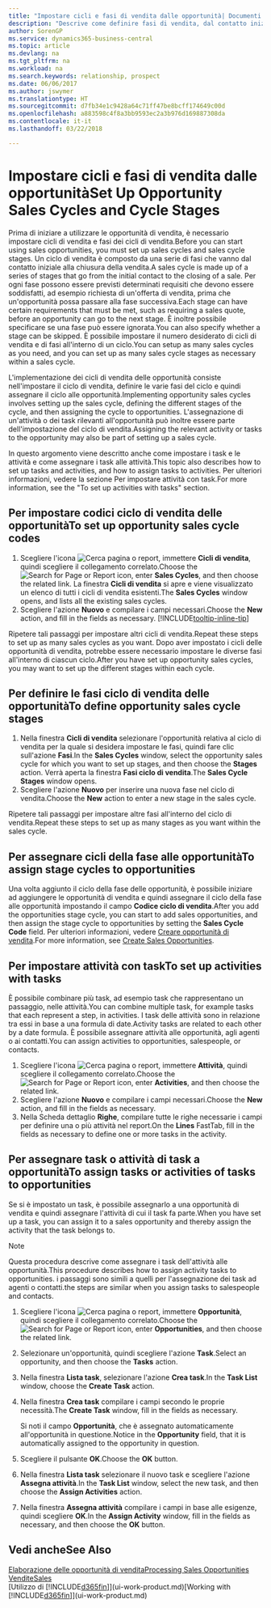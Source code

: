 ```yaml
---
title: "Impostare cicli e fasi di vendita dalle opportunità| Documenti Microsoft"
description: "Descrive come definire fasi di vendita, dal contatto iniziale alla chiusura, per creare un ciclo di vendita e assegnarlo alle opportunità in Business Central."
author: SorenGP
ms.service: dynamics365-business-central
ms.topic: article
ms.devlang: na
ms.tgt_pltfrm: na
ms.workload: na
ms.search.keywords: relationship, prospect
ms.date: 06/06/2017
ms.author: jswymer
ms.translationtype: HT
ms.sourcegitcommit: d7fb34e1c9428a64c71ff47be8bcff174649c00d
ms.openlocfilehash: a883598c4f8a3bb9593ec2a3b976d169887308da
ms.contentlocale: it-it
ms.lasthandoff: 03/22/2018

---
```

# <a name="set-up-opportunity-sales-cycles-and-cycle-stages"></a><span data-ttu-id="6198e-103">Impostare cicli e fasi di vendita dalle opportunità</span><span class="sxs-lookup"><span data-stu-id="6198e-103">Set Up Opportunity Sales Cycles and Cycle Stages</span></span>
<span data-ttu-id="6198e-104">Prima di iniziare a utilizzare le opportunità di vendita, è necessario impostare cicli di vendita e fasi dei cicli di vendita.</span><span class="sxs-lookup"><span data-stu-id="6198e-104">Before you can start using sales opportunities, you must set up sales cycles and sales cycle stages.</span></span> <span data-ttu-id="6198e-105">Un ciclo di vendita è composto da una serie di fasi che vanno dal contatto iniziale alla chiusura della vendita.</span><span class="sxs-lookup"><span data-stu-id="6198e-105">A sales cycle is made up of a series of stages that go from the initial contact to the closing of a sale.</span></span> <span data-ttu-id="6198e-106">Per ogni fase possono essere previsti determinati requisiti che devono essere soddisfatti, ad esempio richiesta di un'offerta di vendita, prima che un'opportunità possa passare alla fase successiva.</span><span class="sxs-lookup"><span data-stu-id="6198e-106">Each stage can have certain requirements that must be met, such as requiring a sales quote, before an opportunity can go to the next stage.</span></span> <span data-ttu-id="6198e-107">È inoltre possibile specificare se una fase può essere ignorata.</span><span class="sxs-lookup"><span data-stu-id="6198e-107">You can also specify whether a stage can be skipped.</span></span> <span data-ttu-id="6198e-108">È possibile impostare il numero desiderato di cicli di vendita e di fasi all'interno di un ciclo.</span><span class="sxs-lookup"><span data-stu-id="6198e-108">You can setup as many sales cycles as you need, and you can set up as many sales cycle stages as necessary within a sales cycle.</span></span>

<span data-ttu-id="6198e-109">L'implementazione dei cicli di vendita delle opportunità consiste nell'impostare il ciclo di vendita, definire le varie fasi del ciclo e quindi assegnare il ciclo alle opportunità.</span><span class="sxs-lookup"><span data-stu-id="6198e-109">Implementing opportunity sales cycles involves setting up the sales cycle, defining the different stages of the cycle, and then assigning the cycle to opportunities.</span></span> <span data-ttu-id="6198e-110">L'assegnazione di un'attività o dei task rilevanti all'opportunità può inoltre essere parte dell'impostazione del ciclo di vendita.</span><span class="sxs-lookup"><span data-stu-id="6198e-110">Assigning the relevant activity or tasks to the opportunity may also be part of setting up a sales cycle.</span></span>

<span data-ttu-id="6198e-111">In questo argomento viene descritto anche come impostare i task e le attività e come assegnare i task alle attività.</span><span class="sxs-lookup"><span data-stu-id="6198e-111">This topic also describes how to set up tasks and activities, and how to assign tasks to activities.</span></span> <span data-ttu-id="6198e-112">Per ulteriori informazioni, vedere la sezione Per impostare attività con task.</span><span class="sxs-lookup"><span data-stu-id="6198e-112">For more information, see the "To set up activities with tasks" section.</span></span>

## <a name="to-set-up-opportunity-sales-cycle-codes"></a><span data-ttu-id="6198e-113">Per impostare codici ciclo di vendita delle opportunità</span><span class="sxs-lookup"><span data-stu-id="6198e-113">To set up opportunity sales cycle codes</span></span>
1. <span data-ttu-id="6198e-114">Scegliere l'icona ![Cerca pagina o report](media/ui-search/search_small.png "icona Cerca pagina o report"), immettere **Cicli di vendita**, quindi scegliere il collegamento correlato.</span><span class="sxs-lookup"><span data-stu-id="6198e-114">Choose the ![Search for Page or Report](media/ui-search/search_small.png "Search for Page or Report icon") icon, enter **Sales Cycles**, and then choose the related link.</span></span> <span data-ttu-id="6198e-115">La finestra **Cicli di vendita** si apre e viene visualizzato un elenco di tutti i cicli di vendita esistenti.</span><span class="sxs-lookup"><span data-stu-id="6198e-115">The **Sales Cycles** window opens, and lists all the existing sales cycles.</span></span>
2. <span data-ttu-id="6198e-116">Scegliere l'azione **Nuovo** e compilare i campi necessari.</span><span class="sxs-lookup"><span data-stu-id="6198e-116">Choose the **New** action, and fill in the fields as necessary.</span></span> [!INCLUDE[tooltip-inline-tip](includes/tooltip-inline-tip_md.md)]

<span data-ttu-id="6198e-117">Ripetere tali passaggi per impostare altri cicli di vendita.</span><span class="sxs-lookup"><span data-stu-id="6198e-117">Repeat these steps to set up as many sales cycles as you want.</span></span> <span data-ttu-id="6198e-118">Dopo aver impostato i cicli delle opportunità di vendita, potrebbe essere necessario impostare le diverse fasi all'interno di ciascun ciclo.</span><span class="sxs-lookup"><span data-stu-id="6198e-118">After you have set up opportunity sales cycles, you may want to set up the different stages within each cycle.</span></span>

## <a name="to-define-opportunity-sales-cycle-stages"></a><span data-ttu-id="6198e-119">Per definire le fasi ciclo di vendita delle opportunità</span><span class="sxs-lookup"><span data-stu-id="6198e-119">To define opportunity sales cycle stages</span></span>
1. <span data-ttu-id="6198e-120">Nella finestra **Cicli di vendita** selezionare l'opportunità relativa al ciclo di vendita per la quale si desidera impostare le fasi, quindi fare clic sull'azione **Fasi**.</span><span class="sxs-lookup"><span data-stu-id="6198e-120">In the **Sales Cycles** window, select the opportunity sales cycle for which you want to set up stages, and then choose the **Stages** action.</span></span> <span data-ttu-id="6198e-121">Verrà aperta la finestra **Fasi ciclo di vendita**.</span><span class="sxs-lookup"><span data-stu-id="6198e-121">The **Sales Cycle Stages** window opens.</span></span>
2. <span data-ttu-id="6198e-122">Scegliere l'azione **Nuovo** per inserire una nuova fase nel ciclo di vendita.</span><span class="sxs-lookup"><span data-stu-id="6198e-122">Choose the **New** action to enter a new stage in the sales cycle.</span></span>

<span data-ttu-id="6198e-123">Ripetere tali passaggi per impostare altre fasi all'interno del ciclo di vendita.</span><span class="sxs-lookup"><span data-stu-id="6198e-123">Repeat these steps to set up as many stages as you want within the sales cycle.</span></span>

## <a name="to-assign-stage-cycles-to-opportunities"></a><span data-ttu-id="6198e-124">Per assegnare cicli della fase alle opportunità</span><span class="sxs-lookup"><span data-stu-id="6198e-124">To assign stage cycles to opportunities</span></span>
<span data-ttu-id="6198e-125">Una volta aggiunto il ciclo della fase delle opportunità, è possibile iniziare ad aggiungere le opportunità di vendita e quindi assegnare il ciclo della fase alle opportunità impostando il campo **Codice ciclo di vendita**.</span><span class="sxs-lookup"><span data-stu-id="6198e-125">After you add the opportunities stage cycle, you can start to add sales opportunities, and then assign the stage cycle to opportunities by setting the **Sales Cycle Code** field.</span></span> <span data-ttu-id="6198e-126">Per ulteriori informazioni, vedere [Creare opportunità di vendita](marketing-how-create-opportunities.md).</span><span class="sxs-lookup"><span data-stu-id="6198e-126">For more information, see [Create Sales Opportunities](marketing-how-create-opportunities.md).</span></span>

## <a name="to-set-up-activities-with-tasks"></a><span data-ttu-id="6198e-127">Per impostare attività con task</span><span class="sxs-lookup"><span data-stu-id="6198e-127">To set up activities with tasks</span></span>
<span data-ttu-id="6198e-128">È possibile combinare più task, ad esempio task che rappresentano un passaggio, nelle attività.</span><span class="sxs-lookup"><span data-stu-id="6198e-128">You can combine multiple task, for example tasks that each represent a step, in activities.</span></span> <span data-ttu-id="6198e-129">I task delle attività sono in relazione tra essi in base a una formula di date.</span><span class="sxs-lookup"><span data-stu-id="6198e-129">Activity tasks are related to each other by a date formula.</span></span> <span data-ttu-id="6198e-130">È possibile assegnare attività alle opportunità, agli agenti o ai contatti.</span><span class="sxs-lookup"><span data-stu-id="6198e-130">You can assign activities to opportunities, salespeople, or contacts.</span></span>

1. <span data-ttu-id="6198e-131">Scegliere l'icona ![Cerca pagina o report](media/ui-search/search_small.png "icona Cerca pagina o report"), immettere **Attività**, quindi scegliere il collegamento correlato.</span><span class="sxs-lookup"><span data-stu-id="6198e-131">Choose the ![Search for Page or Report](media/ui-search/search_small.png "Search for Page or Report icon") icon, enter **Activities**, and then choose the related link.</span></span>
2. <span data-ttu-id="6198e-132">Scegliere l'azione **Nuovo** e compilare i campi necessari.</span><span class="sxs-lookup"><span data-stu-id="6198e-132">Choose the **New** action, and fill in the fields as necessary.</span></span>
3. <span data-ttu-id="6198e-133">Nella Scheda dettaglio **Righe**, compilare tutte le righe necessarie i campi per definire una o più attività nel report.</span><span class="sxs-lookup"><span data-stu-id="6198e-133">On the **Lines** FastTab, fill in the fields as necessary to define one or more tasks in the activity.</span></span>

## <a name="to-assign-tasks-or-activities-of-tasks-to-opportunities"></a><span data-ttu-id="6198e-134">Per assegnare task o attività di task a opportunità</span><span class="sxs-lookup"><span data-stu-id="6198e-134">To assign tasks or activities of tasks to opportunities</span></span>
<span data-ttu-id="6198e-135">Se si è impostato un task, è possibile assegnarlo a una opportunità di vendita e quindi assegnare l'attività di cui il task fa parte.</span><span class="sxs-lookup"><span data-stu-id="6198e-135">When you have set up a task, you can assign it to a sales opportunity and thereby assign the activity that the task belongs to.</span></span>

> [!NOTE]  
>   <span data-ttu-id="6198e-136">Questa procedura descrive come assegnare i task dell'attività alle opportunità.</span><span class="sxs-lookup"><span data-stu-id="6198e-136">This procedure describes how to assign activity tasks to opportunities.</span></span> <span data-ttu-id="6198e-137">i passaggi sono simili a quelli per l'assegnazione dei task ad agenti o contatti.</span><span class="sxs-lookup"><span data-stu-id="6198e-137">the steps are similar when you assign tasks to salespeople and contacts.</span></span>

1. <span data-ttu-id="6198e-138">Scegliere l'icona ![Cerca pagina o report](media/ui-search/search_small.png "icona Cerca pagina o report"), immettere **Opportunità**, quindi scegliere il collegamento correlato.</span><span class="sxs-lookup"><span data-stu-id="6198e-138">Choose the ![Search for Page or Report](media/ui-search/search_small.png "Search for Page or Report icon") icon, enter **Opportunities**, and then choose the related link.</span></span>
2. <span data-ttu-id="6198e-139">Selezionare un'opportunità, quindi scegliere l'azione **Task**.</span><span class="sxs-lookup"><span data-stu-id="6198e-139">Select an opportunity, and then choose the **Tasks** action.</span></span>
3. <span data-ttu-id="6198e-140">Nella finestra **Lista task**, selezionare l'azione **Crea task**.</span><span class="sxs-lookup"><span data-stu-id="6198e-140">In the **Task List** window, choose the **Create Task** action.</span></span>
4.  <span data-ttu-id="6198e-141">Nella finestra **Crea task** compilare i campi secondo le proprie necessità.</span><span class="sxs-lookup"><span data-stu-id="6198e-141">The **Create Task** window, fill in the fields as necessary.</span></span>

    <span data-ttu-id="6198e-142">Si noti il campo **Opportunità**, che è assegnato automaticamente all'opportunità in questione.</span><span class="sxs-lookup"><span data-stu-id="6198e-142">Notice in the **Opportunity** field, that it is automatically assigned to the opportunity in question.</span></span>
5. <span data-ttu-id="6198e-143">Scegliere il pulsante **OK**.</span><span class="sxs-lookup"><span data-stu-id="6198e-143">Choose the **OK** button.</span></span>
6. <span data-ttu-id="6198e-144">Nella finestra **Lista task** selezionare il nuovo task e scegliere l'azione **Assegna attività**.</span><span class="sxs-lookup"><span data-stu-id="6198e-144">In the **Task List** window, select the new task, and then choose the **Assign Activities** action.</span></span>
7. <span data-ttu-id="6198e-145">Nella finestra **Assegna attività** compilare i campi in base alle esigenze, quindi scegliere **OK**.</span><span class="sxs-lookup"><span data-stu-id="6198e-145">In the **Assign Activity** window, fill in the fields as necessary, and then choose the **OK** button.</span></span>

## <a name="see-also"></a><span data-ttu-id="6198e-146">Vedi anche</span><span class="sxs-lookup"><span data-stu-id="6198e-146">See Also</span></span>
[<span data-ttu-id="6198e-147">Elaborazione delle opportunità di vendita</span><span class="sxs-lookup"><span data-stu-id="6198e-147">Processing Sales Opportunities</span></span>](marketing-processing-sales-opportunities.md)  
[<span data-ttu-id="6198e-148">Vendite</span><span class="sxs-lookup"><span data-stu-id="6198e-148">Sales</span></span>](sales-manage-sales.md)  
<span data-ttu-id="6198e-149">[Utilizzo di [!INCLUDE[d365fin](includes/d365fin_md.md)]](ui-work-product.md)</span><span class="sxs-lookup"><span data-stu-id="6198e-149">[Working with [!INCLUDE[d365fin](includes/d365fin_md.md)]](ui-work-product.md)</span></span>

